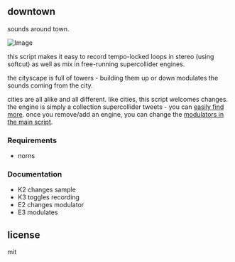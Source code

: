 ## downtown

sounds around town.

![Image](https://user-images.githubusercontent.com/6550035/103465225-7859a380-4cee-11eb-981d-bc571d9b152d.png)


this script makes it easy to record tempo-locked loops in stereo (using softcut) as well as mix in free-running supercollider engines.

the cityscape is full of towers - building them up or down modulates the sounds coming from the city. 

cities are all alike and all different. like cities, this script welcomes changes. the engine is simply a collection supercollider tweets - you can [easily find more](https://twitter.com/search?q=SinOsc%20(%23supercollider%20OR%20%23sc%20OR%20%23sctweet)&src=typed_query&f=live). once you remove/add an engine, you can change the [modulators in the main script]().

### Requirements

- norns

### Documentation

- K2 changes sample
- K3 toggles recording
- E2 changes modulator
- E3 modulates

## license 

mit 